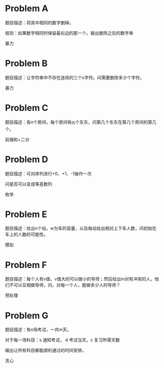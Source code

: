 # Problem A

题目描述：将其中相同的数字删掉。

规则：如果数字相同时保留最右边的那一个。输出删除之后的数字串

暴力

# Problem B

题目描述：让字符串中不存在连续的三个x字符。问需要删除多少个字符。

暴力

# Problem C

题目描述：有$n$个房间，每个房间有$a_i$个东东，问第几个东东在第几个房间的第几个。

前缀和+二分

# Problem D

题目描述：可对序列进行+0、+1、-1操作一次

问是否可以变成等差数列

枚举

# Problem E

题目描述：给出n个站，w为车的容量，以及每站给出相对上下车人数，问初始在车上的人数的可能性。

模拟

# Problem F

题目描述：每个人有v值，v值大的可以做小的导师；然后给出m对有冲突的人，他们不可以互相做导师，问，对每一个人，能做多少人的导师？

预处理

# Problem G

题目描述：有n场考试，一共m天。

对于每一场科目：s 通知考试， d 考试当天，c 复习所需天数

输出让所有科目都能顺利通过的时间安排。

贪心





